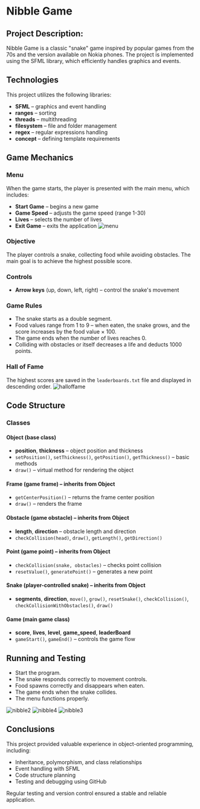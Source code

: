 # Nibble Game

## Project Description:
Nibble Game is a classic "snake" game inspired by popular games from the 70s and the version available on Nokia phones. The project is implemented using the SFML library, which efficiently handles graphics and events.

## Technologies
This project utilizes the following libraries:

- **SFML** – graphics and event handling
- **ranges** – sorting
- **threads** – multithreading
- **filesystem** – file and folder management
- **regex** – regular expressions handling
- **concept** – defining template requirements

## Game Mechanics

### Menu
When the game starts, the player is presented with the main menu, which includes:

- **Start Game** – begins a new game
- **Game Speed** – adjusts the game speed (range 1-30)
- **Lives** – selects the number of lives
- **Exit Game** – exits the application
![menu](https://github.com/user-attachments/assets/298f335a-be1c-4c92-b551-f6b0ab965869)


### Objective
The player controls a snake, collecting food while avoiding obstacles. The main goal is to achieve the highest possible score.

### Controls
- **Arrow keys** (up, down, left, right) – control the snake's movement

### Game Rules
- The snake starts as a double segment.
- Food values range from 1 to 9 – when eaten, the snake grows, and the score increases by the food value × 100.
- The game ends when the number of lives reaches 0.
- Colliding with obstacles or itself decreases a life and deducts 1000 points.

### Hall of Fame
The highest scores are saved in the `leaderboards.txt` file and displayed in descending order.
![halloffame](https://github.com/user-attachments/assets/211efb05-2aaa-49bf-b3a0-dd75dcb8198a)

## Code Structure

### Classes

#### Object (base class)
- **position**, **thickness** – object position and thickness
- `setPosition()`, `setThickness()`, `getPosition()`, `getThickness()` – basic methods
- `draw()` – virtual method for rendering the object

#### Frame (game frame) – inherits from Object
- `getCenterPosition()` – returns the frame center position
- `draw()` – renders the frame

#### Obstacle (game obstacle) – inherits from Object
- **length**, **direction** – obstacle length and direction
- `checkCollision(head)`, `draw()`, `getLength()`, `getDirection()`

#### Point (game point) – inherits from Object
- `checkCollision(snake, obstacles)` – checks point collision
- `resetValue()`, `generatePoint()` – generates a new point

#### Snake (player-controlled snake) – inherits from Object
- **segments**, **direction**, `move()`, `grow()`, `resetSnake()`, `checkCollision()`, `checkCollisionWithObstacles()`, `draw()`

#### Game (main game class)
- **score**, **lives**, **level**, **game_speed**, **leaderBoard**
- `gameStart()`, `gameEnd()` – controls the game flow

## Running and Testing

- Start the program.
- The snake responds correctly to movement controls.
- Food spawns correctly and disappears when eaten.
- The game ends when the snake collides.
- The menu functions properly.

![nibble2](https://github.com/user-attachments/assets/77d9a688-0c63-44f8-bf4d-749df778626b)
![nibble4](https://github.com/user-attachments/assets/300e2a7f-0ce5-4e4b-a929-6ce044108f39)
![nibble3](https://github.com/user-attachments/assets/ac3372bc-faba-4960-aa62-6a543c83d9d7)


## Conclusions
This project provided valuable experience in object-oriented programming, including:

- Inheritance, polymorphism, and class relationships
- Event handling with SFML
- Code structure planning
- Testing and debugging using GitHub

Regular testing and version control ensured a stable and reliable application.
